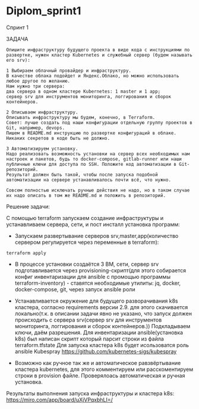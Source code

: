 # Diplom_sprint1

Спринт 1

ЗАДАЧА

```
Опишите инфраструктуру будущего проекта в виде кода с инструкциями по развертке, нужен кластер Kubernetes и служебный сервер (будем называть его srv):

1 Выбираем облачный провайдер и инфраструктуру.
В качестве облака подойдет и Яндекс.Облако, но можно использовать любое другое по желанию.
Нам нужно три сервера:
два сервера в одном кластере Kubernetes: 1 master и 1 app;
сервер srv для инструментов мониторинга, логгирования и сборок контейнеров.

2 Описываем инфраструктуру.
Описывать инфраструктуру мы будем, конечно, в Terraform.
Совет: лучше создать под наши конфигурации отдельную группу проектов в Git, например, devops.
Пишем в README.md инструкцию по развертке конфигураций в облаке. Никаких секретов в коде быть не должно.

3 Автоматизируем установку.
Надо реализовать возможность установки на сервер всех необходимых нам настроек и пакетов, будь то docker-compose, gitlab-runner или наши публичные ключи для доступа по SSH. Положите код автоматизации в Git-репозиторий.
Результат должен быть такой, чтобы после запуска подобной автоматизации на сервере устанавливалось почти всё, что нужно.

Совсем полностью исключать ручные действия не надо, но в таком случае их надо описать в том же README.md и положить в репозиторий.
```

Решение задачи:

С помощью terraform запускаем создание инфраструктуры и устанавливаем сервера, сети, и пост инсталл установка программ:
  - Запускаем развертывание серверов srv,master,app(количество сервером регулируется через переменные в terraform):
  ```
  terraform apply
  ```
  - В процессе установки создаётся 3 ВМ, сети, сервер srv подготавливается через provisioning-скрипт(для этого собирается конфиг инвентаризации для ansible с промощью программы terraform-inventory) - ставятся необходимые утилиты:
    jq, docker, docker-compose, git, через запуск ansible роли

  - Устанавливается окружение для будущего разворачивания k8s кластера, согласно requirements версии 2.9.
    для этого скачивается локально(т.к. в описании задачи явно не указано, что запуск должен происходить с сервера srv(сервер srv для инструментов мониторинга, логгирования и сборок контейнеров.))
    Подкладываем ключи, даём разрешения. Для инвентаризации ansible(установка k8s) был написан скрипт который парсит строки из файла terraform.tfstate
    Для запуска кластера k8s будет исользоватся роль ansible  Kubespray https://github.com/kubernetes-sigs/kubespray
  - Возможно как ручное так же и автоматическое равзвёртывание кластера kubernetes, для этого комментируем или расскоментируем строки в provision
    файле. Проверялоась автоматическая и ручная установка.

Результаты выполнения запуска инфраструктуры и кластера k8s:
https://miro.com/app/board/uXjVPqxbhLI=/
